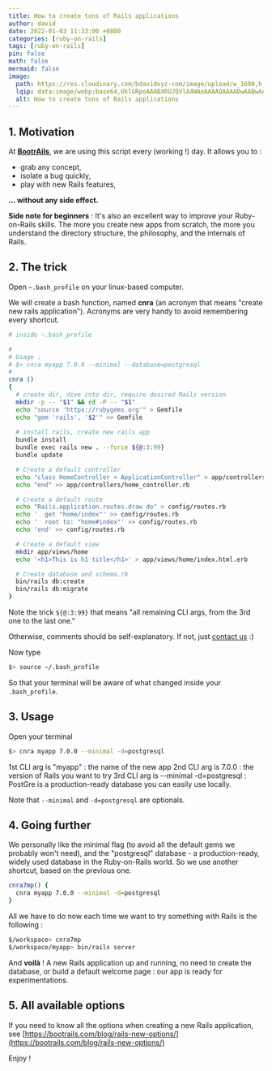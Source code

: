 ```yaml
---
title: How to create tons of Rails applications
author: david
date: 2022-01-03 11:33:00 +0800
categories: [ruby-on-rails]
tags: [ruby-on-rails]
pin: false
math: false
mermaid: false
image:
  path: https://res.cloudinary.com/bdavidxyz-com/image/upload/w_1600,h_836,q_100/l_text:Karla_72_bold:How%20to%20create%20tons%20of%20Rails%20applications,co_rgb:ffe4e6,c_fit,w_1400,h_240/fl_layer_apply,g_south_west,x_100,y_180/l_text:Karla_48:A%20Ruby-on-Rails%20tutorial,co_rgb:ffe4e680,c_fit,w_1400/fl_layer_apply,g_south_west,x_100,y_100/newblog/globals/bg_me.jpg
  lqip: data:image/webp;base64,UklGRpoAAABXRUJQVlA4WAoAAAAQAAAADwAABwAAQUxQSDIAAAARL0AmbZurmr57yyIiqE8oiG0bejIYEQTgqiDA9vqnsUSI6H+oAERp2HZ65qP/VIAWAFZQOCBCAAAA8AEAnQEqEAAIAAVAfCWkAALp8sF8rgRgAP7o9FDvMCkMde9PK7euH5M1m6VWoDXf2FkP3BqV0ZYbO6NA/VFIAAAA
  alt: How to create tons of Rails applications
---
```


## 1. Motivation

At <strong>[BootrAils](https://bootrails.com)</strong>, we are using this script every (working !) day. It allows you to  :

 - grab any concept,
 - isolate a bug quickly,
 - play with new Rails features,
 
 **... without any side effect.**

**Side note for beginners** : It's also an excellent way to improve your Ruby-on-Rails skills. The more you create new apps from scratch, the more you understand the directory structure, the philosophy, and the internals of Rails.

## 2. The trick

Open `~.bash_profile` on your linux-based computer.

We will create a bash function, named **cnra** (an acronym that means "create new rails application"). Acronyms are very handy to avoid remembering every shortcut.

```bash
# inside ~.bash_profile

#
# Usage :
# $> cnra myapp 7.0.0 --minimal --database=postgresql
#
cnra ()
{  
  # create dir, dive into dir, require desired Rails version
  mkdir -p -- "$1" && cd -P -- "$1"
  echo "source 'https://rubygems.org'" > Gemfile
  echo "gem 'rails', '$2'" >> Gemfile
 
  # install rails, create new rails app
  bundle install
  bundle exec rails new . --force ${@:3:99}
  bundle update

  # Create a default controller
  echo "class HomeController < ApplicationController" > app/controllers/home_controller.rb
  echo "end" >> app/controllers/home_controller.rb

  # Create a default route
  echo "Rails.application.routes.draw do" > config/routes.rb
  echo '  get "home/index"' >> config/routes.rb
  echo '  root to: "home#index"' >> config/routes.rb
  echo 'end' >> config/routes.rb

  # Create a default view
  mkdir app/views/home
  echo '<h1>This is h1 title</h1>' > app/views/home/index.html.erb

  # Create database and schema.rb
  bin/rails db:create
  bin/rails db:migrate
}
```

Note the trick `${@:3:99}` that means "all remaining CLI args, from the 3rd one to the last one."

Otherwise, comments should be self-explanatory. If not, just [contact us](https://bootrails.com/contact) :)

Now type
```bash
$> source ~/.bash_profile
```

So that your terminal will be aware of what changed inside your `.bash_profile`.

## 3. Usage

Open your terminal

```bash
$> cnra myapp 7.0.0 --minimal -d=postgresql
```

1st CLI arg is "myapp"  : the name of the new app
2nd CLI arg is 7.0.0 : the version of Rails you want to try
3rd CLI arg is --minimal -d=postgresql : PostGre is a production-ready database you can easily use locally.

Note that `--minimal` and `-d=postgresql` are optionals.


## 4. Going further

We personally like the minimal flag (to avoid all the default gems we probably won't need), and the "postgresql" database - a production-ready, widely used database in the Ruby-on-Rails world. So we use another shortcut, based on the previous one.

```bash
cnra7mp() {
  cnra myapp 7.0.0 --minimal -d=postgresql
}
```

All we have to do now each time we want to try something with Rails is the following :

```bash
$/workspace> cnra7mp
$/workspace/myapp> bin/rails server
```

And **voilà** ! A new Rails application up and running, no need to create the database, or build a default welcome page : our app is ready for experimentations.

## 5. All available options

If you need to know all the options when creating a new Rails application, see [https://bootrails.com/blog/rails-new-options/](https://bootrails.com/blog/rails-new-options/)

Enjoy !